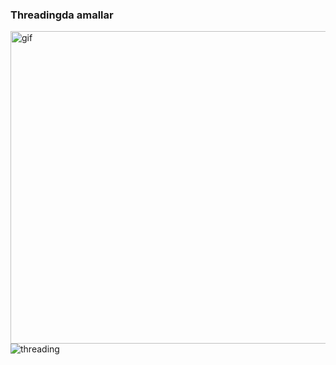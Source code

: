### Threadingda amallar

<img src = "https://i.gifer.com/origin/39/39ed57a3b878a118af2d95b81aa231bc_w200.gif" width = "700" height = "500" alt ="gif">

<img src ="https://cdn.educba.com/academy/wp-content/uploads/2020/02/Python-Threadpool.jpg" alt ="threading">


